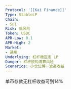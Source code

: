 ```yaml
---
Protocol: '[[Kai Finance]]'
Type: StableLP
Chain:
- Sui
Risk: 低风险
Token: USDC
APR-Low: 0.1
APR-High: 2
Market:
- 通用
Underlying: 杠杆稳定币 LP
Danger: 杠杆脱钩清算风险
Scenarios: 小仓位博一波高收益
---
```

单币存款无杠杆收益可到14%